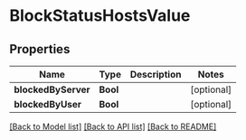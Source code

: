 # BlockStatusHostsValue

## Properties
Name | Type | Description | Notes
------------ | ------------- | ------------- | -------------
**blockedByServer** | **Bool** |  | [optional] 
**blockedByUser** | **Bool** |  | [optional] 

[[Back to Model list]](../README.md#documentation-for-models) [[Back to API list]](../README.md#documentation-for-api-endpoints) [[Back to README]](../README.md)


